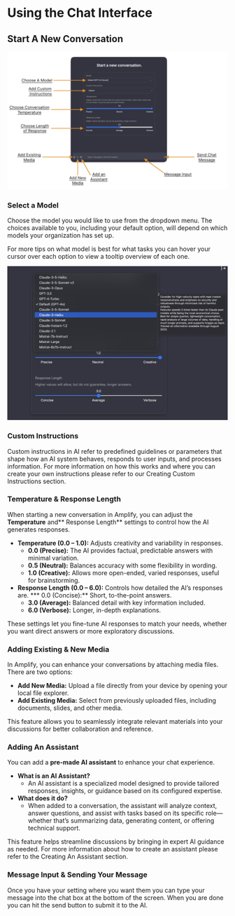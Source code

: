 # Using the Chat Interface

## Start A New Conversation

![New Conversation UI](./images/new-conversation-UI.png)

### Select a Model
Choose the model you would like to use from the dropdown menu. The choices available to you, including your default option, will depend on which models your organization has set up.

For more tips on what model is best for what tasks you can hover your cursor over each option to view a tooltip overview of each one.

![New Conversation UI](./images/choosing-a-model.png)

### Custom Instructions
Custom instructions in AI refer to predefined guidelines or parameters that shape how an AI system behaves, responds to user inputs, and processes information. For more information on how this works and where you can create your own instructions please refer to our Creating Custom Instructions section.

### Temperature & Response Length
When starting a new conversation in Amplify, you can adjust the **Temperature** and** Response Length** settings to control how the AI generates responses.
* **Temperature (0.0 – 1.0):** Adjusts creativity and variability in responses.
    * **0.0 (Precise):** The AI provides factual, predictable answers with minimal variation.
    * **0.5 (Neutral):** Balances accuracy with some flexibility in wording.
    * **1.0 (Creative):** Allows more open-ended, varied responses, useful for brainstorming.
* **Response Length (0.0 – 6.0):** Controls how detailed the AI’s responses are.
    *** 0.0 (Concise):** Short, to-the-point answers.
    * **3.0 (Average):** Balanced detail with key information included.
    * **6.0 (Verbose):** Longer, in-depth explanations.

These settings let you fine-tune AI responses to match your needs, whether you want direct answers or more exploratory discussions.

### Adding Existing & New Media
In Amplify, you can enhance your conversations by attaching media files. There are two options:
* **Add New Media:** Upload a file directly from your device by opening your local file explorer.
* **Add Existing Media:** Select from previously uploaded files, including documents, slides, and other media.

This feature allows you to seamlessly integrate relevant materials into your discussions for better collaboration and reference.

### Adding An Assistant
You can add a **pre-made AI assistant** to enhance your chat experience.

* **What is an AI Assistant?**
    * An AI assistant is a specialized model designed to provide tailored responses, insights, or guidance based on its configured expertise.
* **What does it do?**
    * When added to a conversation, the assistant will analyze context, answer questions, and assist with tasks based on its specific role—whether that’s summarizing data, generating content, or offering technical support.

This feature helps streamline discussions by bringing in expert AI guidance as needed. For more information about how to create an assistant please refer to the Creating An Assistant section.

### Message Input & Sending Your Message
Once you have your setting where you want them you can type your message into the chat box at the bottom of the screen. When you are done you can hit the send button to submit it to the AI.